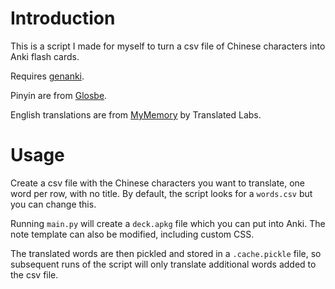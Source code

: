 # Introduction

This is a script I made for myself to turn a csv file of Chinese characters into Anki flash cards.

Requires [genanki](https://github.com/kerrickstaley/genanki).

Pinyin are from [Glosbe](https://glosbe.com/transliteration).

English translations are from [MyMemory](https://mymemory.translated.net/doc/spec.php) by Translated Labs.

# Usage
Create a csv file with the Chinese characters you want to translate, one word per row, with no title. By default, the script looks for a `words.csv` but you can change this. 

Running `main.py` will create a `deck.apkg` file which you can put into Anki. The note template can also be modified, including custom CSS.

The translated words are then pickled and stored in a `.cache.pickle` file, so subsequent runs of the script will only translate additional words added to the csv file.
